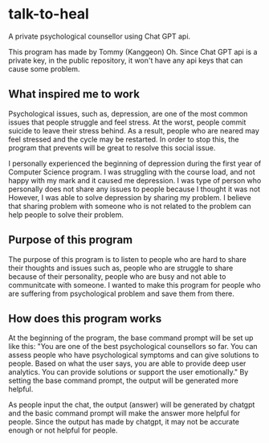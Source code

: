 # talk-to-heal
A private psychological counsellor using Chat GPT api.

This program has made by Tommy (Kanggeon) Oh.
Since Chat GPT api is a private key, in the public repository, it won't have any api keys that can cause some problem.

What inspired me to work
------------------------
Psychological issues, such as, depression, are one of the most common issues that people struggle and feel stress. 
At the worst, people commit suicide to leave their stress behind.
As a result, people who are neared may feel stressed and the cycle may be restarted. 
In order to stop this, the program that prevents will be great to resolve this social issue.

I personally experienced the beginning of depression during the first year of Computer Science program. 
I was struggling with the course load, and not happy with my mark and it caused me depression.
I was type of person who personally does not share any issues to people because I thought it was not
However, I was able to solve depression by sharing my problem.
I believe that sharing problem with someone who is not related to the problem can help people to solve their problem.

Purpose of this program
-----------------------
The purpose of this program is to listen to people who are hard to share their thoughts and issues
such as, people who are struggle to share because of their personality, people who are busy and not able to communitcate with someone.
I wanted to make this program for people who are suffering from psychological problem and save them from there. 

How does this program works
---------------------------
At the beginning of the program, the base command prompt will be set up like this:
"You are one of the best psychological counsellors so far. You can assess people who have psychological symptoms and can give solutions to people. Based on what the user says, you are able to provide deep user analytics. You can provide solutions or support the user emotionally."
By setting the base command prompt, the output will be generated more helpful. 

As people input the chat, the output (answer) will be generated by chatgpt and the basic command prompt will make the answer more helpful for people.
Since the output has made by chatgpt, it may not be accurate enough or not helpful for people.